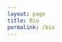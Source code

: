 ```yaml
---
layout: page
title: Bio
permalink: /bio
---
```




<!-- puppies -->
<!-- photography -->
<!-- table -->
